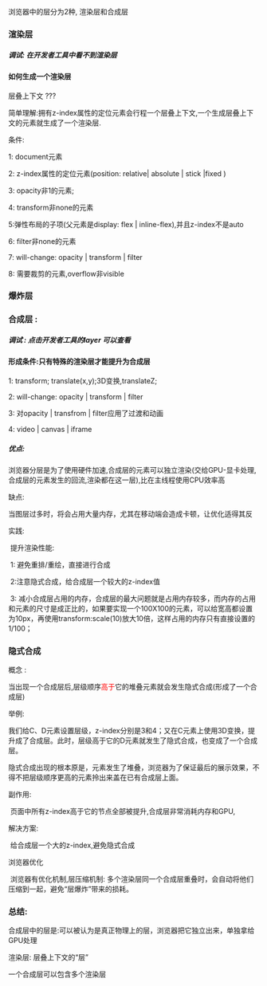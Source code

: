 浏览器中的层分为2种, 渲染层和合成层



### 渲染层

##### 调试: 在开发者工具中看不到渲染层

#### 如何生成一个渲染层

层叠上下文 ??? 

简单理解:拥有z-index属性的定位元素会行程一个层叠上下文,一个生成层叠上下文的元素就生成了一个渲染层.

条件: 

1: document元素

2: z-index属性的定位元素(position: relative| absolute | stick |fixed )

3: opacity非1的元素;

4: transform非none的元素

5:弹性布局的子项(父元素是display: flex | inline-flex),并且z-index不是auto

6: filter非none的元素

7: will-change: opacity | transform | filter

8: 需要裁剪的元素,overflow非visible



### 爆炸层



### 合成层 : 

##### 调试 : 点击开发者工具的layer 可以查看

#### 形成条件:只有特殊的渲染层才能提升为合成层

1:  transform; translate(x,y);3D变换,translateZ;

2: will-change:  opacity | transform | filter

3: 对opacity | transfrom | filter应用了过渡和动画

4: video | canvas | iframe

##### 优点: 

​		浏览器分层是为了使用硬件加速,合成层的元素可以独立渲染(交给GPU-显卡处理,合成层的元素发生的回流,渲染都在这一层),比在主线程使用CPU效率高

缺点: 

​	当图层过多时，将会占用大量内存，尤其在移动端会造成卡顿，让优化适得其反

实践:

​	提升渲染性能: 

​	1: 避免重排/重绘，直接进行合成

​    2:注意隐式合成，给合成层一个较大的z-index值

​	3: 减小合成层占用的内存，合成层的最大问题就是占用内存较多，而内存的占用和元素的尺寸是成正比的，如果要实现一个100X100的元素，可以给宽高都设置为10px，再使用transform:scale(10)放大10倍，这样占用的内存只有直接设置的1/100；



### 隐式合成

概念 :

​	当出现一个合成层后,层级顺序<font color="red">高于</font>它的堆叠元素就会发生隐式合成(形成了一个合成层)

举例: 

​		我们给C、D元素设置层级，z-index分别是3和4；又在C元素上使用3D变换，提升成了合成层。此时，层级高于它的D元素就发生了隐式合成，也变成了一个合成层。

​		隐式合成出现的根本原是，元素发生了堆叠，浏览器为了保证最后的展示效果，不得不把层级顺序更高的元素拎出来盖在已有合成层上面。

副作用:

​	页面中所有z-index高于它的节点全部被提升,合成层非常消耗内存和GPU,

解决方案:

​     给合成层一个大的z-index,避免隐式合成

浏览器优化

​		浏览器有优化机制,层压缩机制: 多个渲染层同一个合成层重叠时，会自动将他们压缩到一起，避免“层爆炸”带来的损耗。

### 总结:

合成层中的层是:可以被认为是真正物理上的层，浏览器把它独立出来，单独拿给GPU处理

渲染层: 层叠上下文的“层”

一个合成层可以包含多个渲染层